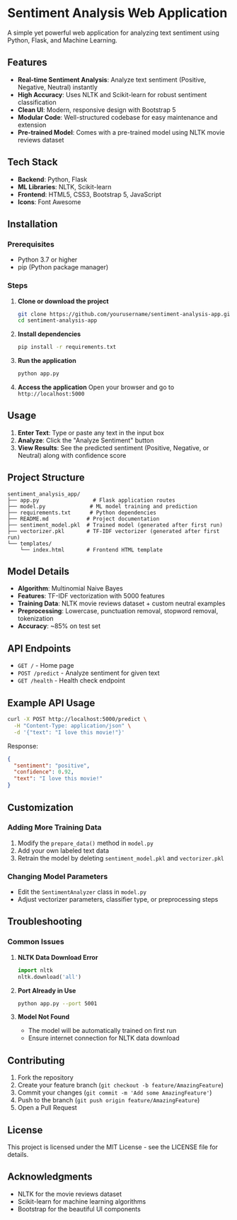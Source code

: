 # Sentiment Analysis Web Application

A simple yet powerful web application for analyzing text sentiment using Python, Flask, and Machine Learning.

## Features

- **Real-time Sentiment Analysis**: Analyze text sentiment (Positive, Negative, Neutral) instantly
- **High Accuracy**: Uses NLTK and Scikit-learn for robust sentiment classification
- **Clean UI**: Modern, responsive design with Bootstrap 5
- **Modular Code**: Well-structured codebase for easy maintenance and extension
- **Pre-trained Model**: Comes with a pre-trained model using NLTK movie reviews dataset

## Tech Stack

- **Backend**: Python, Flask
- **ML Libraries**: NLTK, Scikit-learn
- **Frontend**: HTML5, CSS3, Bootstrap 5, JavaScript
- **Icons**: Font Awesome

## Installation

### Prerequisites
- Python 3.7 or higher
- pip (Python package manager)

### Steps

1. **Clone or download the project**
   ```bash
   git clone https://github.com/yourusername/sentiment-analysis-app.git
   cd sentiment-analysis-app
   ```

2. **Install dependencies**
   ```bash
   pip install -r requirements.txt
   ```

3. **Run the application**
   ```bash
   python app.py
   ```

4. **Access the application**
   Open your browser and go to `http://localhost:5000`

## Usage

1. **Enter Text**: Type or paste any text in the input box
2. **Analyze**: Click the "Analyze Sentiment" button
3. **View Results**: See the predicted sentiment (Positive, Negative, or Neutral) along with confidence score

## Project Structure

```
sentiment_analysis_app/
├── app.py                 # Flask application routes
├── model.py              # ML model training and prediction
├── requirements.txt      # Python dependencies
├── README.md            # Project documentation
├── sentiment_model.pkl  # Trained model (generated after first run)
├── vectorizer.pkl       # TF-IDF vectorizer (generated after first run)
└── templates/
    └── index.html       # Frontend HTML template
```

## Model Details

- **Algorithm**: Multinomial Naive Bayes
- **Features**: TF-IDF vectorization with 5000 features
- **Training Data**: NLTK movie reviews dataset + custom neutral examples
- **Preprocessing**: Lowercase, punctuation removal, stopword removal, tokenization
- **Accuracy**: ~85% on test set

## API Endpoints

- `GET /` - Home page
- `POST /predict` - Analyze sentiment for given text
- `GET /health` - Health check endpoint

## Example API Usage

```bash
curl -X POST http://localhost:5000/predict \
  -H "Content-Type: application/json" \
  -d '{"text": "I love this movie!"}'
```

Response:
```json
{
  "sentiment": "positive",
  "confidence": 0.92,
  "text": "I love this movie!"
}
```

## Customization

### Adding More Training Data
1. Modify the `prepare_data()` method in `model.py`
2. Add your own labeled text data
3. Retrain the model by deleting `sentiment_model.pkl` and `vectorizer.pkl`

### Changing Model Parameters
- Edit the `SentimentAnalyzer` class in `model.py`
- Adjust vectorizer parameters, classifier type, or preprocessing steps

## Troubleshooting

### Common Issues

1. **NLTK Data Download Error**
   ```python
   import nltk
   nltk.download('all')
   ```

2. **Port Already in Use**
   ```bash
   python app.py --port 5001
   ```

3. **Model Not Found**
   - The model will be automatically trained on first run
   - Ensure internet connection for NLTK data download

## Contributing

1. Fork the repository
2. Create your feature branch (`git checkout -b feature/AmazingFeature`)
3. Commit your changes (`git commit -m 'Add some AmazingFeature'`)
4. Push to the branch (`git push origin feature/AmazingFeature`)
5. Open a Pull Request

## License

This project is licensed under the MIT License - see the LICENSE file for details.

## Acknowledgments

- NLTK for the movie reviews dataset
- Scikit-learn for machine learning algorithms
- Bootstrap for the beautiful UI components
